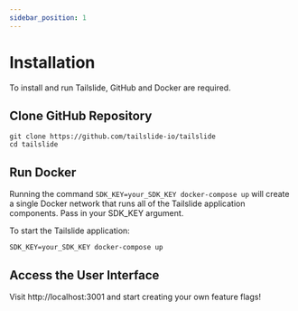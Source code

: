 ```yaml
---
sidebar_position: 1
---
```


# Installation

To install and run Tailslide, GitHub and Docker are required.

## Clone GitHub Repository
```
git clone https://github.com/tailslide-io/tailslide
cd tailslide
```

## Run Docker
Running the command `SDK_KEY=your_SDK_KEY docker-compose up` will create a single Docker network that runs all of the Tailslide application components. Pass in your SDK_KEY argument.

To start the Tailslide application:

```
SDK_KEY=your_SDK_KEY docker-compose up
```

## Access the User Interface
Visit http://localhost:3001 and start creating your own feature flags!
